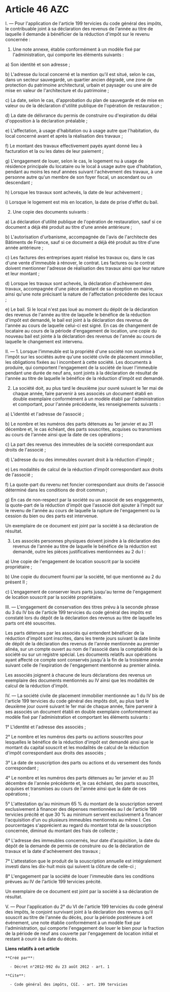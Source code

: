 # Article 46 AZC

I. ― Pour l'application de l'article 199 tervicies du code général des impôts, le contribuable joint à sa déclaration des
revenus de l'année au titre de laquelle il demande à bénéficier de la réduction d'impôt sur le revenu concernée :

1. Une note annexe, établie conformément à un modèle fixé par l'administration, qui comporte les éléments suivants :

a) Son identité et son adresse ;

b) L'adresse du local concerné et la mention qu'il est situé, selon le cas, dans un secteur sauvegardé, un quartier ancien
dégradé, une zone de protection du patrimoine architectural, urbain et paysager ou une aire de mise en valeur de
l'architecture et du patrimoine ;

c) La date, selon le cas, d'approbation du plan de sauvegarde et de mise en valeur ou de la déclaration d'utilité publique de
l'opération de restauration ;

d) La date de délivrance du permis de construire ou d'expiration du délai d'opposition à la déclaration préalable ;

e) L'affectation, à usage d'habitation ou à usage autre que l'habitation, du local concerné avant et après la réalisation des
travaux ;

f) Le montant des travaux effectivement payés ayant donné lieu à facturation et la ou les dates de leur paiement ;

g) L'engagement de louer, selon le cas, le logement nu à usage de résidence principale du locataire ou le local à usage autre
que d'habitation, pendant au moins les neuf années suivant l'achèvement des travaux, à une personne autre qu'un membre de son
foyer fiscal, un ascendant ou un descendant ;

h) Lorsque les travaux sont achevés, la date de leur achèvement ;

i) Lorsque le logement est mis en location, la date de prise d'effet du bail.

2. Une copie des documents suivants :

a) La déclaration d'utilité publique de l'opération de restauration, sauf si ce document a déjà été produit au titre d'une
année antérieure ;

b) L'autorisation d'urbanisme, accompagnée de l'avis de l'architecte des Bâtiments de France, sauf si ce document a déjà été
produit au titre d'une année antérieure ;

c) Les factures des entreprises ayant réalisé les travaux ou, dans le cas d'une vente d'immeuble à rénover, le contrat. Les
factures ou le contrat doivent mentionner l'adresse de réalisation des travaux ainsi que leur nature et leur montant ;

d) Lorsque les travaux sont achevés, la déclaration d'achèvement des travaux, accompagnée d'une pièce attestant de sa
réception en mairie, ainsi qu'une note précisant la nature de l'affectation précédente des locaux ;

e) Le bail. Si le local n'est pas loué au moment du dépôt de la déclaration des revenus de l'année au titre de laquelle le
bénéfice de la réduction d'impôt est demandé, le bail est joint à la déclaration des revenus de l'année au cours de laquelle
celui-ci est signé. En cas de changement de locataire au cours de la période d'engagement de location, une copie du nouveau
bail est jointe à la déclaration des revenus de l'année au cours de laquelle le changement est intervenu.

II. ― 1. Lorsque l'immeuble est la propriété d'une société non soumise à l'impôt sur les sociétés autre qu'une société civile
de placement immobilier, les obligations fixées au I incombent à cette société. Les documents à produire, qui comportent
l'engagement de la société de louer l'immeuble pendant une durée de neuf ans, sont joints à la déclaration de résultat de
l'année au titre de laquelle le bénéfice de la réduction d'impôt est demandé.

2. La société doit, au plus tard le deuxième jour ouvré suivant le 1er mai de chaque année, faire parvenir à ses associés un
document établi en double exemplaire conformément à un modèle établi par l'administration et comportant, pour l'année
précédente, les renseignements suivants :

a) L'identité et l'adresse de l'associé ;

b) Le nombre et les numéros des parts détenues au 1er janvier et au 31 décembre et, le cas échéant, des parts souscrites,
acquises ou transmises au cours de l'année ainsi que la date de ces opérations ;

c) La part des revenus des immeubles de la société correspondant aux droits de l'associé ;

d) L'adresse du ou des immeubles ouvrant droit à la réduction d'impôt ;

e) Les modalités de calcul de la réduction d'impôt correspondant aux droits de l'associé ;

f) La quote-part du revenu net foncier correspondant aux droits de l'associé déterminé dans les conditions de droit commun ;

g) En cas de non-respect par la société ou un associé de ses engagements, la quote-part de la réduction d'impôt que l'associé
doit ajouter à l'impôt sur le revenu de l'année au cours de laquelle la rupture de l'engagement ou la cession du bien ou des
parts est intervenue.

Un exemplaire de ce document est joint par la société à sa déclaration de résultat.

3. Les associés personnes physiques doivent joindre à la déclaration des revenus de l'année au titre de laquelle le bénéfice
de la réduction est demandé, outre les pièces justificatives mentionnées au 2 du I :

a) Une copie de l'engagement de location souscrit par la société propriétaire ;

b) Une copie du document fourni par la société, tel que mentionné au 2 du présent II ;

c) L'engagement de conserver leurs parts jusqu'au terme de l'engagement de location souscrit par la société propriétaire.

III. ― L'engagement de conservation des titres prévu à la seconde phrase du 3 du IV bis de l'article 199 tervicies du code
général des impôts est constaté lors du dépôt de la déclaration des revenus au titre de laquelle les parts ont été
souscrites.

Les parts détenues par les associés qui entendent bénéficier de la réduction d'impôt sont inscrites, dans les trente jours
suivant la date limite de dépôt de la déclaration des revenus de l'année mentionnée au premier alinéa, sur un compte ouvert
au nom de l'associé dans la comptabilité de la société ou sur un registre spécial. Les documents relatifs aux opérations
ayant affecté ce compte sont conservés jusqu'à la fin de la troisième année suivant celle de l'expiration de l'engagement
mentionné au premier alinéa.

Les associés joignent à chacune de leurs déclarations des revenus un exemplaire des documents mentionnés au IV ainsi que les
modalités de calcul de la réduction d'impôt.

IV. ― La société civile de placement immobilier mentionnée au 1 du IV bis de l'article 199 tervicies du code général des
impôts doit, au plus tard le deuxième jour ouvré suivant le 1er mai de chaque année, faire parvenir à ses associés un
document établi en double exemplaire conformément au modèle fixé par l'administration et comportant les éléments suivants :

1° L'identité et l'adresse des associés ;

2° Le nombre et les numéros des parts ou actions souscrites pour lesquelles le bénéfice de la réduction d'impôt est demandé
ainsi que le montant du capital souscrit et les modalités de calcul de la réduction d'impôt correspondant aux droits des
associés ;

3° La date de souscription des parts ou actions et du versement des fonds correspondant ;

4° Le nombre et les numéros des parts détenues au 1er janvier et au 31 décembre de l'année précédente et, le cas échéant, des
parts souscrites, acquises et transmises au cours de l'année ainsi que la date de ces opérations ;

5° L'attestation qu'au minimum 65 % du montant de la souscription servent exclusivement à financer des dépenses mentionnées
au I de l'article 199 tervicies précité et que 30 % au minimum servent exclusivement à financer l'acquisition d'un ou
plusieurs immeubles mentionnés au même I. Ces pourcentages s'apprécient au regard du montant total de la souscription
concernée, diminué du montant des frais de collecte ;

6° L'adresse des immeubles concernés, leur date d'acquisition, la date du dépôt de la demande de permis de construire ou de
la déclaration de travaux et la date d'achèvement des travaux ;

7° L'attestation que le produit de la souscription annuelle est intégralement investi dans les dix-huit mois qui suivent la
clôture de celle-ci ;

8° L'engagement par la société de louer l'immeuble dans les conditions prévues au IV de l'article 199 tervicies précité.

Un exemplaire de ce document est joint par la société à sa déclaration de résultat.

V. ― Pour l'application du 2° du VI de l'article 199 tervicies du code général des impôts, le conjoint survivant joint à la
déclaration des revenus qu'il souscrit au titre de l'année du décès, pour la période postérieure à cet événement, une note
établie conformément à un modèle fixé par l'administration, qui comporte l'engagement de louer le bien pour la fraction de la
période de neuf ans couverte par l'engagement de location initial et restant à courir à la date du décès.

**Liens relatifs à cet article**

	**Créé par**:

	  - Décret n°2012-992 du 23 août 2012 - art. 1

	**Cite**:

	  - Code général des impôts, CGI. - art. 199 tervicies
